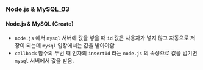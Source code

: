 ### Node.js & MySQL_03

#### Node.js & MySQL (Create)
- `node.js` 에서 `mysql` 서버에 값을 넣을 때 `id` 값은 사용자가 넣지 않고 자동으로 저장이 되는데 `mysql` 입장에서는 값을 받아야함
- `callback` 함수의 두번 째 인자의 `insertId` 라는 `node.js` 의 속성으로 값을 넘기면 `mysql` 서버에서 값을 받음.

